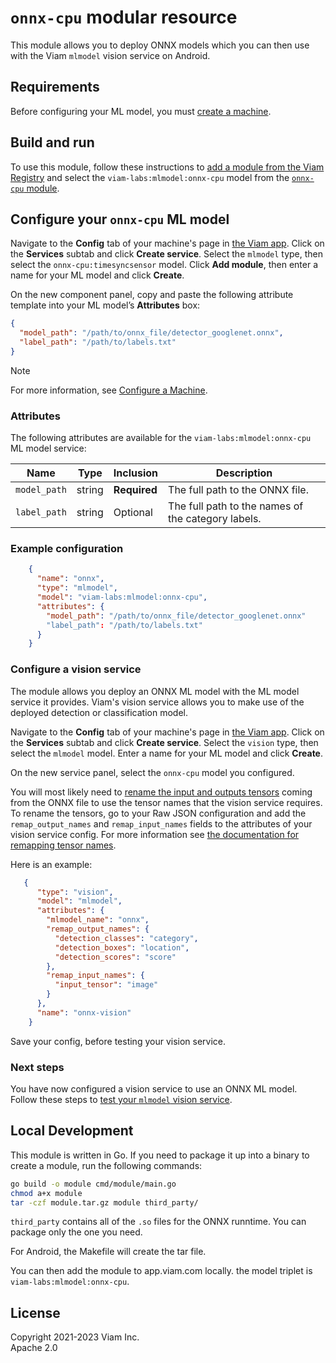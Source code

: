 # `onnx-cpu` modular resource

This module allows you to deploy ONNX models which you can then use with the Viam `mlmodel` vision service on Android.

## Requirements

Before configuring your ML model, you must [create a machine](https://docs.viam.com/fleet/machines/#add-a-new-machine).

## Build and run

To use this module, follow these instructions to [add a module from the Viam Registry](https://docs.viam.com/registry/configure/#add-a-modular-resource-from-the-viam-registry) and select the `viam-labs:mlmodel:onnx-cpu` model from the [`onnx-cpu` module](https://github.com/viam-labs/onnx-cpu).

## Configure your `onnx-cpu` ML model

Navigate to the **Config** tab of your machine's page in [the Viam app](https://app.viam.com/).
Click on the **Services** subtab and click **Create service**.
Select the `mlmodel` type, then select the `onnx-cpu:timesyncsensor` model.
Click **Add module**, then enter a name for your ML model and click **Create**.

On the new component panel, copy and paste the following attribute template into your ML model’s **Attributes** box:

```json
{
  "model_path": "/path/to/onnx_file/detector_googlenet.onnx",
  "label_path": "/path/to/labels.txt"
}
```

> [!NOTE]
> For more information, see [Configure a Machine](https://docs.viam.com/manage/configuration/).

### Attributes

The following attributes are available for the `viam-labs:mlmodel:onnx-cpu` ML model service:

| Name    | Type   | Inclusion    | Description |
| ------- | ------ | ------------ | ----------- |
| `model_path` | string | **Required** | The full path to the ONNX file. |
| `label_path` | string | Optional | The full path to the names of the category labels. |

### Example configuration

```json
    {
      "name": "onnx",
      "type": "mlmodel",
      "model": "viam-labs:mlmodel:onnx-cpu",
      "attributes": {
        "model_path": "/path/to/onnx_file/detector_googlenet.onnx"
        "label_path": "/path/to/labels.txt"
      }
    }
```

### Configure a vision service

The module allows you deploy an ONNX ML model with the ML model service it provides. Viam's vision service allows you to make use of the deployed detection or classification model.

Navigate to the **Config** tab of your machine's page in [the Viam app](https://app.viam.com/).
Click on the **Services** subtab and click **Create service**.
Select the `vision` type, then select the `mlmodel` model.
Enter a name for your ML model and click **Create**.

On the new service panel, select the `onnx-cpu` model you configured.

You will most likely need to [rename the input and outputs tensors](https://docs.viam.com/ml/vision/mlmodel/#tensor-names) coming from the ONNX file to use the tensor names that the vision service requires. To rename the tensors, go to your Raw JSON configuration and add the `remap_output_names` and `remap_input_names` fields to the attributes of your vision service config. For more information see [the documentation for remapping tensor names](https://docs.viam.com/ml/vision/mlmodel/#tensor-names).

Here is an example:

```json
   {
      "type": "vision",
      "model": "mlmodel",
      "attributes": {
        "mlmodel_name": "onnx",
        "remap_output_names": {
          "detection_classes": "category",
          "detection_boxes": "location",
          "detection_scores": "score"
        },
        "remap_input_names": {
          "input_tensor": "image"
        }
      },
      "name": "onnx-vision"
    }
```

Save your config, before testing your vision service.

### Next steps

You have now configured a vision service to use an ONNX ML model.
Follow these steps to [test your `mlmodel` vision service](https://docs.viam.com/ml/vision/mlmodel/#test-your-detector-or-classifier).

## Local Development

This module is written in Go. If you need to package it up into a binary to create a module, run the following commands:

```bash
go build -o module cmd/module/main.go
chmod a+x module
tar -czf module.tar.gz module third_party/
```

`third_party` contains all of the `.so` files for the ONNX runntime. You can package only the one you need.

For Android, the Makefile will create the tar file.

You can then add the module to app.viam.com locally. the model triplet is `viam-labs:mlmodel:onnx-cpu`.

## License

Copyright 2021-2023 Viam Inc. <br>
Apache 2.0
